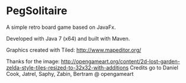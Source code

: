 PegSolitaire
============

A simple retro board game based on JavaFx.

Developed with Java 7 (x64) and built with Maven.

Graphics created with Tiled: http://www.mapeditor.org/

Thanks for the image: http://opengameart.org/content/2d-lost-garden-zelda-style-tiles-resized-to-32x32-with-additions
Credits go to Daniel Cook, Jatrel, Saphy, Zabin, Bertram @ opengameart
 
